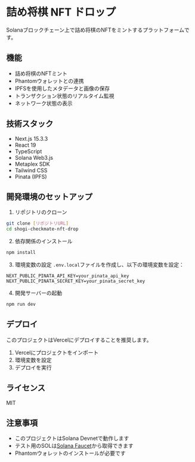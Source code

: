 # 詰め将棋 NFT ドロップ

Solanaブロックチェーン上で詰め将棋のNFTをミントするプラットフォームです。

## 機能

- 詰め将棋のNFTミント
- Phantomウォレットとの連携
- IPFSを使用したメタデータと画像の保存
- トランザクション状態のリアルタイム監視
- ネットワーク状態の表示

## 技術スタック

- Next.js 15.3.3
- React 19
- TypeScript
- Solana Web3.js
- Metaplex SDK
- Tailwind CSS
- Pinata (IPFS)

## 開発環境のセットアップ

1. リポジトリのクローン
```bash
git clone [リポジトリURL]
cd shogi-checkmate-nft-drop
```

2. 依存関係のインストール
```bash
npm install
```

3. 環境変数の設定
`.env.local`ファイルを作成し、以下の環境変数を設定：
```
NEXT_PUBLIC_PINATA_API_KEY=your_pinata_api_key
NEXT_PUBLIC_PINATA_SECRET_KEY=your_pinata_secret_key
```

4. 開発サーバーの起動
```bash
npm run dev
```

## デプロイ

このプロジェクトはVercelにデプロイすることを推奨します。

1. Vercelにプロジェクトをインポート
2. 環境変数を設定
3. デプロイを実行

## ライセンス

MIT

## 注意事項

- このプロジェクトはSolana Devnetで動作します
- テスト用のSOLは[Solana Faucet](https://solfaucet.com/)から取得できます
- Phantomウォレットのインストールが必要です
